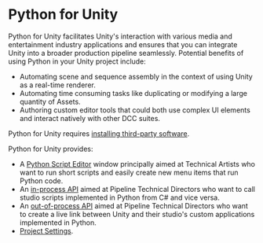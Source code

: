 # Python for Unity

Python for Unity facilitates Unity's interaction with various media and
entertainment industry applications and ensures that you can integrate Unity
into a broader production pipeline seamlessly. Potential benefits of using
Python in your Unity project include:

- Automating scene and sequence assembly in the context of using Unity as a 
real-time renderer.
- Automating time consuming tasks like duplicating or modifying a large 
quantity of Assets.
- Authoring custom editor tools that could both use complex UI elements and 
interact natively with other DCC suites.

Python for Unity requires [installing third-party software](installation.md).

Python for Unity provides:
* A [Python Script Editor](PythonScriptEditor.md) window principally aimed at
  Technical Artists who want to run short scripts and easily create new menu
  items that run Python code.
* An [in-process API](inProcessAPI.md) aimed at Pipeline Technical Directors
  who want to call studio scripts implemented in Python from C# and vice versa.
* An [out-of-process API](outOfProcessAPI.md) aimed at Pipeline Technical
  Directors who want to create a live link between Unity and their studio's custom
  applications implemented in Python.
* [Project Settings](settings.md).
